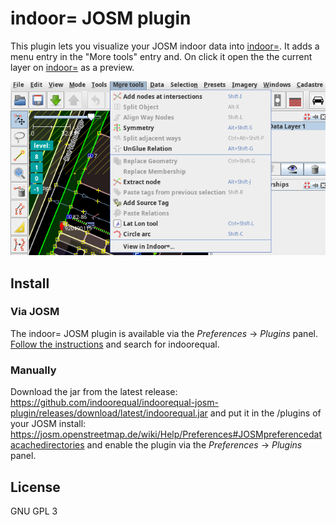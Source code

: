 # indoor= JOSM plugin

This plugin lets you visualize your JOSM indoor data into [indoor=][]. It adds a menu entry in the "More tools" entry and. On click it open the the current layer on [indoor=][] as a preview.

![Indoor= JOSM plugin with a menu entry in the more menu](./indoorequal-josm-plugin.png)

## Install

### Via JOSM

The indoor= JOSM plugin is available via the *Preferences* -> *Plugins* panel.
[Follow the instructions](https://josm.openstreetmap.de/wiki/Help/Preferences/Plugins) and search for indoorequal.

### Manually

Download the jar from the latest release: https://github.com/indoorequal/indoorequal-josm-plugin/releases/download/latest/indoorequal.jar and put it in the <user data directory>/plugins of your JOSM install: https://josm.openstreetmap.de/wiki/Help/Preferences#JOSMpreferencedatacachedirectories and enable the plugin via the *Preferences* -> *Plugins* panel.

## License

GNU GPL 3

[indoor=]: https://indoorequal.org/

